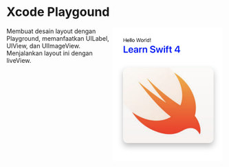 # Xcode Playgound
<img src="https://github.com/omrobbie/ios-playground/blob/master/screenshot/preview.png" width="256" align="right"/>
Membuat desain layout dengan Playground, memanfaatkan UILabel, UIView, dan UIImageView. Menjalankan layout ini dengan liveView.
